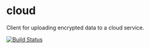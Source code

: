 # cloud
Client for uploading encrypted data to a cloud service.

[![Build Status](https://travis-ci.org/SandroGuerotto/cloud.svg?branch=master)](https://travis-ci.org/SandroGuerotto/cloud)
